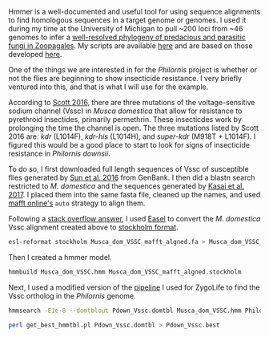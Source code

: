 Hmmer is a well-documented and useful tool for using sequence alignments to find homologous sequences in a target genome or genomes. I used it during my time at the University of Michigan to pull ~200 loci from ~46 genomes to infer a [well-resolved phylogeny of predacious and parasitic fungi in Zoopagales](https://doi.org/10.1016/j.ympev.2019.01.006). My scripts are available [here](https://github.com/wjdavis90/ZyGoLife/tree/master/phylogenomics) and are based on those developed [here](https://github.com/zygolife/Phylogenomics).

One of the things we are interested in for the *Philornis* project is whether or not the flies are beginning to show insecticide resistance. I very briefly ventured into this, and that is what I will use for the example.
 
According to [Scott 2016](https://doi.org/10.1002/ps.4328), there are three mutations of the voltage-sensitive sodium channel (Vssc) in *Musca domestica* that allow for resistance to pyrethroid insectides, primarily permethrin. These insecticdes work by prolonging the time the channel is open. The three mutations listed by Scott 2016 are: *kdr* (L1014F), *kdr-his* (L1014H), and *super-kdr* (M918T + L1014F). I figured this would be a good place to start to look for signs of insecticide resistance in *Philornis downsii*. 

To do so, I first downloaded full length sequences of Vssc of susceptible flies generated by [Sun et al. 2016](https://doi.org/10.1111/imb.12206) from GenBank. I then did a blastn search restricted to *M. domestica* and the sequences generated by [Kasai et al. 2017](https://doi.org/10.1111/imb.12267). I placed them into the same fasta file, cleaned up the names, and used [mafft online's](https://mafft.cbrc.jp/alignment/server/) `auto` strategy to align them.

Following a [stack overflow answer](https://www.biostars.org/p/132412/), I used [Easel](https://github.com/EddyRivasLab/easel) to convert the *M. domestica* Vssc alignment created above to [stockholm format](http://scikit-bio.org/docs/0.5.0/generated/skbio.io.format.stockholm.html).

```bash
esl-reformat stockholm Musca_dom_VSSC_mafft_algned.fa > Musca_dom_VSSC_mafft_algned.stockholm
```
Then I created a hmmer model.
 
```bash
hmmbuild Musca_dom_VSSC.hmm Musca_dom_VSSC_mafft_algned.stockholm
```
Next, I used a modified version of the [pipeline](https://github.com/Michigan-Mycology/Lab-Code-and-Hacks/tree/master/Phylogenomics) I used for ZygoLife to find the Vssc ortholog in the *Philornis* genome.
```bash
hmmsearch -E1e-8 --domtblout Pdown_Vssc.domtbl Musca_dom_VSSC.hmm Philornis_downsi1_v1.proteins.fasta &> Pdown_Vssc.log

perl get_best_hmmtbl.pl Pdown_Vssc.domtbl > Pdown_Vssc.best
```
